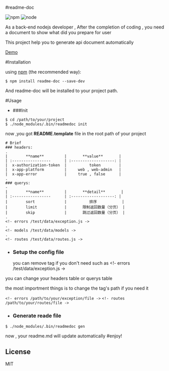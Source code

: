 #readme-doc

![npm](https://img.shields.io/npm/l/express.svg?maxAge=2592000?style=plastic)
![node](https://img.shields.io/badge/node-4.x-blue.svg)


As a back-end nodejs developer , After the completion of coding , you need a document to show what did you prepare for user

This project help you to generate api document automatically

[Demo](https://github.com/kelvv/readme-doc/blob/master/README-api.md)

#Installation

using [npm](http://npmjs.org/) (the recommended way):

 ```
$ npm install readme-doc --save-dev
 ```

And readme-doc will be installed  to your project path.

#Usage

* ###Init

 ```
$ cd /path/to/your/project
$ ./node_modules/.bin/readmedoc init
```
now ,you got    **README.template**  file  in the root path of your project

 ```
# Brief
### headers:
.
|        **name**         |       **value**       |
| :-----------------      | :-------------------: |
|  x-authorization-token  |          token        |
|  x-app-platform         |     web , web-admin   |
|  x-app-error            |     true , false      |
.
### querys:
-
|        **name**         |       **detail**       |
| :-----------------      | :-------------------: |
|        sort             |          排序           |
|        limit            |       限制返回数量（分页） |
|        skip             |       跳过返回数量（分页） |
.
<!- errors /test/data/exception.js ->
.
<!- models /test/data/models ->
.
<!- routes /test/data/routes.js ->
```

* ### Setup the config file
 
  you can remove tag if you don't need such as 
      <!- errors /test/data/exception.js ->

 you can change your headers table or querys table

 the most importment things is to change the tag's path if you need it 

 ```<!- errors /path/to/your/exception/file ->```
 ```<!- routes /path/to/your/routes/file ->```

* ### Generate reade file   

 ```
$ ./node_modules/.bin/readmedoc gen
```

now , your readme.md will update automatically
#enjoy!

## License

  MIT
